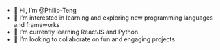 - 👋 Hi, I’m @Philip-Teng
- 👀 I’m interested in learning and exploring new programming languages and frameworks
- 🌱 I’m currently learning ReactJS and Python
- 💞️ I’m looking to collaborate on fun and engaging projects

<!---
Philip-Teng/Philip-Teng is a ✨ special ✨ repository because its `README.md` (this file) appears on your GitHub profile.
You can click the Preview link to take a look at your changes.
--->
